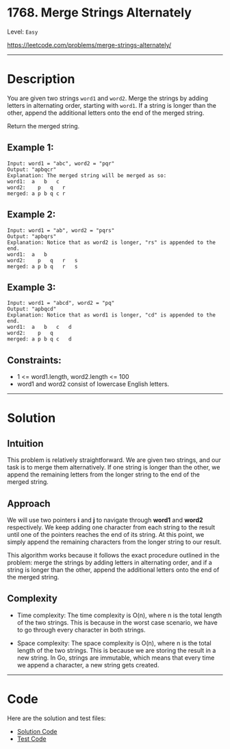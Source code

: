 # 1768. Merge Strings Alternately

Level: `Easy`

https://leetcode.com/problems/merge-strings-alternately/

---

# Description

You are given two strings `word1` and `word2`. Merge the strings by adding letters in alternating order, starting with
`word1`. If a string is longer than the other, append the additional letters onto the end of the merged string.

Return the merged string.

## Example 1:

    Input: word1 = "abc", word2 = "pqr"
    Output: "apbqcr"
    Explanation: The merged string will be merged as so:
    word1:  a   b   c
    word2:    p   q   r
    merged: a p b q c r

## Example 2:

    Input: word1 = "ab", word2 = "pqrs"
    Output: "apbqrs"
    Explanation: Notice that as word2 is longer, "rs" is appended to the end.
    word1:  a   b
    word2:    p   q   r   s
    merged: a p b q   r   s

## Example 3:

    Input: word1 = "abcd", word2 = "pq"
    Output: "apbqcd"
    Explanation: Notice that as word1 is longer, "cd" is appended to the end.
    word1:  a   b   c   d
    word2:    p   q
    merged: a p b q c   d

## Constraints:

- 1 <= word1.length, word2.length <= 100
- word1 and word2 consist of lowercase English letters.

---

# Solution

## Intuition

This problem is relatively straightforward. We are given two strings, and our task is to merge them alternatively. If
one string is longer than the other, we append the remaining letters from the longer string to the end of the merged
string.

## Approach

We will use two pointers **i** and **j** to navigate through **word1** and **word2** respectively. We keep adding one
character from
each string to the result until one of the pointers reaches the end of its string. At this point, we simply append the
remaining characters from the longer string to our result.

This algorithm works because it follows the exact procedure outlined in the problem: merge the strings by adding letters
in alternating order, and if a string is longer than the other, append the additional letters onto the end of the merged
string.

## Complexity

- Time complexity:
  The time complexity is O(n), where n is the total length of the two strings. This is because in the worst case
  scenario, we have to go through every character in both strings.

- Space complexity:
  The space complexity is O(n), where n is the total length of the two strings. This is because we are storing the
  result in a new string. In Go, strings are immutable, which means that every time we append a character, a new string
  gets created.

---

# Code

Here are the solution and test files:

- [Solution Code](./solution.go)
- [Test Code](./solution_test.go)